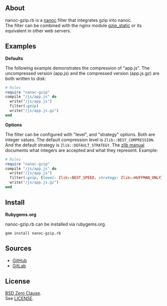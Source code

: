 ## About

nanoc-gzip.rb is a
[nanoc](https://nanoc.app)
filter that integrates gzip into nanoc.
<br>
The filter can be combined with the nginx module
[gzip_static](http://nginx.org/en/docs/http/ngx_http_gzip_static_module.html)
or its equivalent in other web servers.

## Examples

**Defaults**

The following example demonstrates the compression of "app.js".
The uncompressed version (app.js) and the compressed version
(app.js.gz) are both written to disk:

```ruby
# Rules
require "nanoc-gzip"
compile "/js/app.js" do
  write("/js/app.js")
  filter(:gzip)
  write("/js/app.js.gz")
end
```

**Options**

The filter can be configured with "level", and
"strategy" options. Both are integer values. The
default compression level is `Zlib::BEST_COMPRESSION`. 
And the default strategy is `Zlib::DEFAULT_STRATEGY`. The
[zlib manual](https://www.zlib.net/manual.html#Constants)
documents what integers are accepted and what
they represent. Example:

``` ruby
# Rules
require "nanoc-gzip"
compile "/js/app.js" do
  write("/js/app.js")
  filter(:gzip, {level: Zlib::BEST_SPEED, strategy: Zlib::HUFFMAN_ONLY})
  write("/js/app.js.gz")
end
```

## <a id='install'>Install</a>

**Rubygems.org**

nanoc-gzip.rb can be installed via rubygems.org.

    gem install nanoc-gzip.rb

## Sources

* [GitHub](https://github.com/0x1eef/nanoc-gzip.rb#readme)
* [GitLab](https://gitlab.com/0x1eef/nanoc-gzip.rb#about)

## License

[BSD Zero Clause](https://choosealicense.com/licenses/0bsd/).
<br>
See [LICENSE](./LICENSE).
